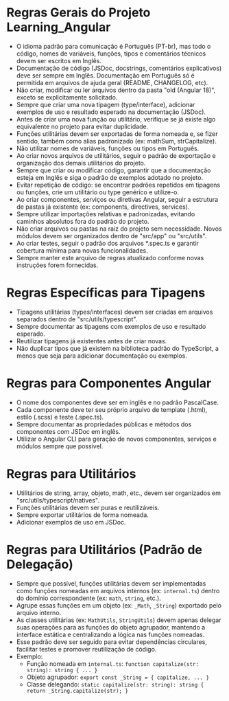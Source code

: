﻿# Regras Gerais do Projeto Learning_Angular

- O idioma padrão para comunicação é Português (PT-br), mas todo o código, nomes de variáveis, funções, tipos e comentários técnicos devem ser escritos em Inglês.
- Documentação de código (JSDoc, docstrings, comentários explicativos) deve ser sempre em Inglês. Documentação em Português só é permitida em arquivos de ajuda geral (README, CHANGELOG, etc).
- Não criar, modificar ou ler arquivos dentro da pasta "old (Angular 18)", exceto se explicitamente solicitado.
- Sempre que criar uma nova tipagem (type/interface), adicionar exemplos de uso e resultado esperado na documentação (JSDoc).
- Antes de criar uma nova função ou utilitário, verifique se já existe algo equivalente no projeto para evitar duplicidade.
- Funções utilitárias devem ser exportadas de forma nomeada e, se fizer sentido, também como alias padronizado (ex: mathSum, strCapitalize).
- Não utilizar nomes de variáveis, funções ou tipos em Português.
- Ao criar novos arquivos de utilitários, seguir o padrão de exportação e organização dos demais utilitários do projeto.
- Sempre que criar ou modificar código, garantir que a documentação esteja em Inglês e siga o padrão de exemplos adotado no projeto.
- Evitar repetição de código: se encontrar padrões repetidos em tipagens ou funções, crie um utilitário ou type genérico e utilize-o.
- Ao criar componentes, serviços ou diretivas Angular, seguir a estrutura de pastas já existente (ex: components, directives, services).
- Sempre utilizar importações relativas e padronizadas, evitando caminhos absolutos fora do padrão do projeto.
- Não criar arquivos ou pastas na raiz do projeto sem necessidade. Novos módulos devem ser organizados dentro de "src/app" ou "src/utils".
- Ao criar testes, seguir o padrão dos arquivos *.spec.ts e garantir cobertura mínima para novas funcionalidades.
- Sempre manter este arquivo de regras atualizado conforme novas instruções forem fornecidas.

# Regras Específicas para Tipagens

- Tipagens utilitárias (types/interfaces) devem ser criadas em arquivos separados dentro de "src/utils/typescript".
- Sempre documentar as tipagens com exemplos de uso e resultado esperado.
- Reutilizar tipagens já existentes antes de criar novas.
- Não duplicar tipos que já existem na biblioteca padrão do TypeScript, a menos que seja para adicionar documentação ou exemplos.

# Regras para Componentes Angular

- O nome dos componentes deve ser em inglês e no padrão PascalCase.
- Cada componente deve ter seu próprio arquivo de template (.html), estilo (.scss) e teste (.spec.ts).
- Sempre documentar as propriedades públicas e métodos dos componentes com JSDoc em inglês.
- Utilizar o Angular CLI para geração de novos componentes, serviços e módulos sempre que possível.

# Regras para Utilitários

- Utilitários de string, array, objeto, math, etc., devem ser organizados em "src/utils/typescript/natives".
- Funções utilitárias devem ser puras e reutilizáveis.
- Sempre exportar utilitários de forma nomeada.
- Adicionar exemplos de uso em JSDoc.

# Regras para Utilitários (Padrão de Delegação)

- Sempre que possível, funções utilitárias devem ser implementadas como funções nomeadas em arquivos internos (ex: `internal.ts`) dentro do domínio correspondente (ex: `math`, `string`, etc.).
- Agrupe essas funções em um objeto (ex: `_Math`, `_String`) exportado pelo arquivo interno.
- As classes utilitárias (ex: `MathUtils`, `StringUtils`) devem apenas delegar suas operações para as funções do objeto agrupador, mantendo a interface estática e centralizando a lógica nas funções nomeadas.
- Esse padrão deve ser seguido para evitar dependências circulares, facilitar testes e promover reutilização de código.
- Exemplo:
  - Função nomeada em `internal.ts`: `function capitalize(str: string): string { ... }`
  - Objeto agrupador: `export const _String = { capitalize, ... }`
  - Classe delegando: `static capitalize(str: string): string { return _String.capitalize(str); }`